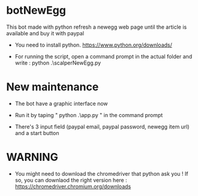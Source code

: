 # botNewEgg
This bot made with python refresh a newegg web page until the article is available and buy it with paypal

- You need to install python. https://www.python.org/downloads/

- For running the script, open a command prompt in the actual folder and write : python .\scalperNewEgg.py

# New maintenance

- The bot have a graphic interface now

- Run it by taping " python .\app.py " in the command prompt

- There's 3 input field (paypal email, paypal password, newegg item url) and a start button

# WARNING 

 - You might need to download the chromedriver that python ask you ! If so, you can downlaod the right version here : https://chromedriver.chromium.org/downloads
